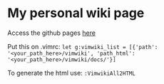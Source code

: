 # My personal wiki page

Access the github pages [here](https://alanyoshida.github.io/vimwiki/)

Put this on .vimrc:
`let g:vimwiki_list = [{'path': '<your_path_here>/vimwiki', 'path_html': '<your_path_here>/vimwiki/docs/'}]`

To generate the html use:
`:VimwikiAll2HTML`

